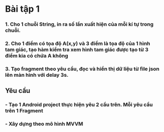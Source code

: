 # Bài tập 1
### 1. Cho 1 chuỗi String, in ra số lần xuất hiện của mỗi kí tự trong chuỗi. 
### 2. Cho 1 điểm có  tọa độ A(x,y) và 3 điểm là tọa độ của 1 hình tam giác, tạo hàm kiểm tra xem hình tam giác được tạo từ 3 điểm kia có chứa A không
### 3. Tạo fragment theo yêu cầu, đọc và hiển thị dữ liệu từ file json lên màn hình với delay 3s.
## Yêu cầu
### - Tạo 1 Android project thực hiện yêu 2 cầu trên. Mỗi yêu cầu trên 1 Fragment
### - Xây dựng theo mô hình MVVM

 
